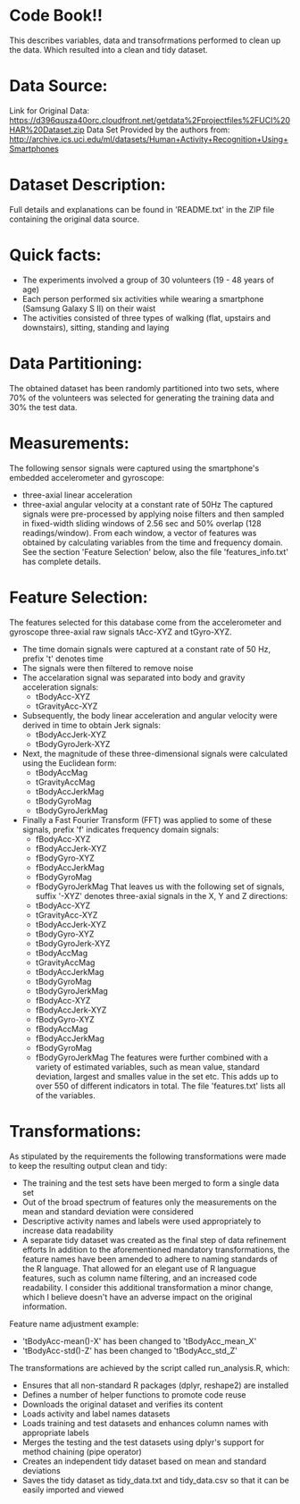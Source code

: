 # Code Book!!

This describes variables, data and transofrmations performed to clean up the data. Which resulted into a clean and tidy dataset.

# Data Source:
Link for Original Data:  https://d396qusza40orc.cloudfront.net/getdata%2Fprojectfiles%2FUCI%20HAR%20Dataset.zip
Data Set Provided by the authors from: http://archive.ics.uci.edu/ml/datasets/Human+Activity+Recognition+Using+Smartphones

# Dataset Description:
Full details and explanations can be found in 'README.txt' in the ZIP file containing the original data source.

# Quick facts:

* The experiments involved a group of 30 volunteers (19 - 48 years of age)
* Each person performed six activities while wearing a smartphone (Samsung Galaxy S II) on their waist
* The activities consisted of three types of walking (flat, upstairs and downstairs), sitting, standing and laying

# Data Partitioning:

The obtained dataset has been randomly partitioned into two sets, where 70% of the volunteers was selected for
generating the training data and 30% the test data.

# Measurements:

The following sensor signals were captured using the smartphone's embedded accelerometer and gyroscope:

* three-axial linear acceleration
* three-axial angular velocity at a constant rate of 50Hz
The captured signals were pre-processed by applying noise filters and then sampled in fixed-width sliding windows of 2.56 sec
and 50% overlap (128 readings/window). From each window, a vector of features was obtained by calculating variables from the time 
and frequency domain. See the section 'Feature Selection' below, also the file 'features_info.txt' has complete details.

# Feature Selection:

The features selected for this database come from the accelerometer and gyroscope three-axial raw signals tAcc-XYZ and tGyro-XYZ.

* The time domain signals were captured at a constant rate of 50 Hz, prefix 't' denotes time
* The signals were then filtered to remove noise
* The accelaration signal was separated into body and gravity acceleration signals:
  * tBodyAcc-XYZ
  * tGravityAcc-XYZ
* Subsequently, the body linear acceleration and angular velocity were derived in time to obtain Jerk signals:
  * tBodyAccJerk-XYZ
  * tBodyGyroJerk-XYZ
* Next, the magnitude of these three-dimensional signals were calculated using the Euclidean form:
  * tBodyAccMag
  * tGravityAccMag
  * tBodyAccJerkMag
  * tBodyGyroMag
  * tBodyGyroJerkMag
* Finally a Fast Fourier Transform (FFT) was applied to some of these signals, prefix 'f' indicates frequency domain signals:
  * fBodyAcc-XYZ
  * fBodyAccJerk-XYZ
  * fBodyGyro-XYZ
  * fBodyAccJerkMag
  * fBodyGyroMag
  * fBodyGyroJerkMag
That leaves us with the following set of signals, suffix '-XYZ' denotes three-axial signals in the X, Y and Z directions:
  * tBodyAcc-XYZ
  * tGravityAcc-XYZ
  * tBodyAccJerk-XYZ
  * tBodyGyro-XYZ
  * tBodyGyroJerk-XYZ
  * tBodyAccMag
  * tGravityAccMag
  * tBodyAccJerkMag
  * tBodyGyroMag
  * tBodyGyroJerkMag
  * fBodyAcc-XYZ
  * fBodyAccJerk-XYZ
  * fBodyGyro-XYZ
  * fBodyAccMag
  * fBodyAccJerkMag
  * fBodyGyroMag
  * fBodyGyroJerkMag
The features were further combined with a variety of estimated variables, such as mean value, standard deviation, largest and 
smalles value in the set etc. This adds up to over 550 of different indicators in total. The file 'features.txt' lists all of the 
variables.

# Transformations:
As stipulated by the requirements the following transformations were made to keep the resulting output clean and tidy:

* The training and the test sets have been merged to form a single data set
* Out of the broad spectrum of features only the measurements on the mean and standard deviation were considered
* Descriptive activity names and labels were used appropriately to increase data readability
* A separate tidy dataset was created as the final step of data refinement efforts
In addition to the aforementioned mandatory transformations, the feature names have been amended to adhere to naming standards
of the R language. That allowed for an elegant use of R languague features, such as column name filtering, and an increased code 
readability. I consider this additional transformation a minor change, which I believe doesn't have an adverse impact on the 
original information.

Feature name adjustment example:

* 'tBodyAcc-mean()-X' has been changed to 'tBodyAcc_mean_X'
* 'tBodyAcc-std()-Z' has been changed to 'tBodyAcc_std_Z'

The transformations are achieved by the script called run_analysis.R, which:

* Ensures that all non-standard R packages (dplyr, reshape2) are installed
* Defines a number of helper functions to promote code reuse
* Downloads the original dataset and verifies its content
* Loads activity and label names datasets
* Loads training and test datasets and enhances column names with appropriate labels
* Merges the testing and the test datasets using dplyr's support for method chaining (pipe operator)
* Creates an independent tidy dataset based on mean and standard deviations
* Saves the tidy dataset as tidy_data.txt and tidy_data.csv so that it can be easily imported and viewed
